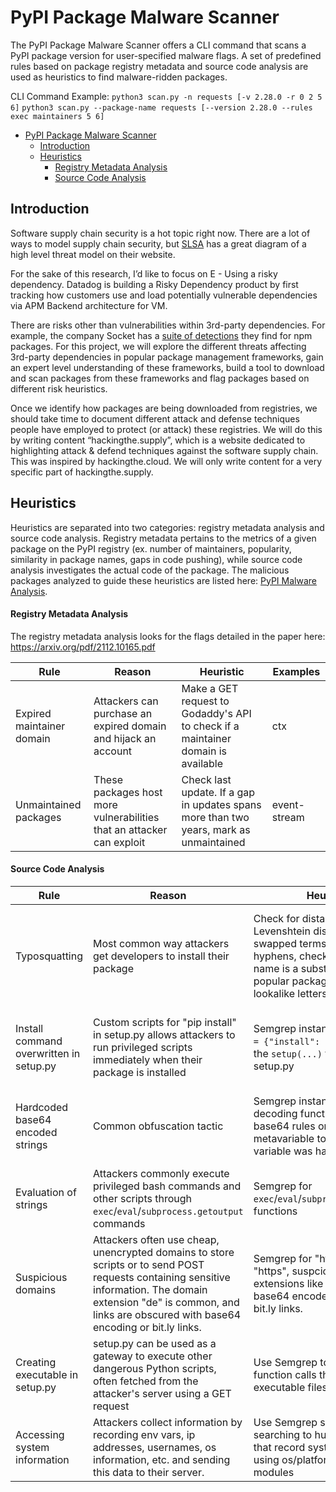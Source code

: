 # PyPI Package Malware Scanner
The PyPI Package Malware Scanner offers a CLI command that scans a PyPI package version for user-specified malware flags. 
A set of predefined rules based on package registry metadata and source code analysis are used as heuristics to find malware-ridden packages.

CLI Command Example: 
`python3 scan.py -n requests [-v 2.28.0 -r 0 2 5 6]`
`python3 scan.py --package-name requests [--version 2.28.0 --rules exec maintainers 5 6]`

- [PyPI Package Malware Scanner](#pypi-package-malware-scanner)
  - [Introduction](#introduction)
  - [Heuristics](#heuristics)
      - [Registry Metadata Analysis](#registry-metadata-analysis)
      - [Source Code Analysis](#source-code-analysis)

## Introduction
Software supply chain security is a hot topic right now. There are a lot of ways to model supply chain security, but [SLSA](https://slsa.dev/spec/v0.1/index) has a great diagram of a high level threat model on their website.

For the sake of this research, I’d like to focus on E - Using a risky dependency. Datadog is building a Risky Dependency product by first tracking how customers use and load potentially vulnerable dependencies via APM Backend architecture for VM.  

There are risks other than vulnerabilities within 3rd-party dependencies. For example, the company Socket has a [suite of detections](https://docs.google.com/document/d/1FW_sDMQjwFr1M9rJtUCl-FGd9Qx-fSPTkGEhlrze6eE/edit#heading=h.c7o1wqxf0xx) they find for npm packages. For this project, we will explore the different threats affecting 3rd-party dependencies in popular package management frameworks, gain an expert level understanding of these frameworks, build a tool to download and scan packages from these frameworks and flag packages based on different risk heuristics. 

Once we identify how packages are being downloaded from registries, we should take time to document different attack and defense techniques people have employed to protect (or attack) these registries. We will do this by writing content “hackingthe.supply”, which is a website dedicated to highlighting attack & defend techniques against the software supply chain. This was inspired by hackingthe.cloud. We will only write content for a very specific part of hackingthe.supply.

## Heuristics
Heuristics are separated into two categories: registry metadata analysis and source code analysis. Registry metadata pertains to the metrics of a given package on the PyPI registry (ex. number of maintainers, popularity, similarity in package names, gaps in code pushing), while source code analysis investigates the actual code of the package. The malicious packages analyzed to guide these heuristics are listed here: [PyPI Malware Analysis](https://datadoghq.atlassian.net/wiki/spaces/~628e8c561a437e007042ec14/pages/2515534035/PyPI+Malware+Analysis).

#### Registry Metadata Analysis
The registry metadata analysis looks for the flags detailed in the paper here: https://arxiv.org/pdf/2112.10165.pdf

| Rule | Reason | Heuristic | Examples |
|---|---|---|---|
| Expired maintainer domain | Attackers can purchase an expired domain and hijack an account | Make a GET request to Godaddy's API to check if a maintainer domain is available | ctx |
| Unmaintained packages | These packages host more vulnerabilities that an attacker can exploit | Check last update. If a gap in updates spans more than two years, mark as unmaintained | event-stream |

#### Source Code Analysis
| Rule | Reason | Heuristic | Examples |
|---|---|---|---|
| Typosquatting | Most common way attackers get developers to install their package | Check for distance one Levenshtein distance, check for swapped terms around hyphens, check if package name is a substring of more popular packages, check for lookalike letters | (Too many to name, basically almost every malicious package found) |
| Install command overwritten in setup.py | Custom scripts for "pip install" in setup.py allows attackers to run privileged scripts immediately when their package is installed | Semgrep instances of `cmdclass = {"install": [new script]}` in the `setup(...)` function in setup.py | httplib3, htpplib2, request-oathlib, unicode-csv, etc. |
| Hardcoded base64 encoded strings | Common obfuscation tactic | Semgrep instances of base64 decoding functions. Regex base64 rules on the literal metavariable to determine if variable was hardcoded | colourama, httplib3, request-oathlib, unicode-csv, etc. |
| Evaluation of strings | Attackers commonly execute privileged bash commands and other scripts through `exec`/`eval`/`subprocess.getoutput` commands | Semgrep for `exec`/`eval`/`subprocess.getoutput` functions | colourama, loglib-modules, pzymail |
| Suspicious domains | Attackers often use cheap, unencrypted domains to store scripts or to send POST requests containing sensitive information. The domain extension "de" is common, and links are obscured with base64 encoding or bit.ly links. | Semgrep for "http" instead of "https", suspcious domain extensions like "de" and "xyz", base64 encoded links, and bit.ly links. | pzymail, py-jwt, pyjtw, tenserflow, etc. |
| Creating executable in setup.py | setup.py can be used as a gateway to execute other dangerous Python scripts, often fetched from the attacker's server using a GET request | Use Semgrep to hunt for function calls that create executable files | distrib, colourama, pzymail |
| Accessing system information | Attackers collect information by recording env vars, ip addresses, usernames, os information, etc. and sending this data to their server. | Use Semgrep source/sink searching to hunt for variables that record system information using os/platform/socket/etc. modules | distrib, loglib-modules, tenserflow |

